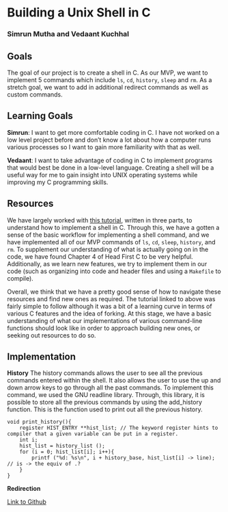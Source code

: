 # Building a Unix Shell in C
### Simrun Mutha and Vedaant Kuchhal
## Goals
The goal of our project is to create a shell in C. As our MVP, we want to implement 5 commands which include `ls`, `cd`, `history`, `sleep` and `rm`.  As a stretch goal, we want to add in additional redirect commands as well as custom commands.

## Learning Goals
**Simrun**: I want to get more comfortable coding in C. I have not worked on a low level project before and don’t know a lot about how a computer runs various processes so I want to gain more familiarity with that as well.

**Vedaant**: I want to take advantage of coding in C to implement programs that would best be done in a low-level language. Creating a shell will be a useful way for me to gain insight into UNIX operating systems while improving my C programming skills.

## Resources
We have largely worked with [this tutorial](https://indradhanush.github.io/blog/writing-a-unix-shell-part-1/), written in three parts, to understand how to implement a shell in C. Through this, we have a gotten a sense of the basic workflow for implementing a shell command, and we have implemented all of our MVP commands of `ls`, `cd`, `sleep`, `history`, and `rm`. To supplement our understanding of what is actually going on in the code, we have found Chapter 4 of Head First C to be very helpful. Additionally, as we learn new features, we try to implement them in our code (such as organizing into code and header files and using a `Makefile` to compile).

Overall, we think that we have a pretty good sense of how to navigate these resources and find new ones as required. The tutorial linked to above was fairly simple to follow although it was a bit of a learning curve in terms of various C features and the idea of forking. At this stage, we have a basic understanding of what our implementations of various command-line functions should look like in order to approach building new ones, or seeking out resources to do so.

## Implementation

**History**
The history commands allows the user to see all the previous commands entered within the shell. It also allows the user to use the up and down arrow keys to go through all the past commands. To implement this command, we used the GNU readline library. Through, this library, it is possible to store all the previous commands by using the add_history function. This is the function used to print out all the previous history.  
```
void print_history(){
    register HIST_ENTRY **hist_list; // The keyword register hints to compiler that a given variable can be put in a register.
    int i;
    hist_list = history_list ();
    for (i = 0; hist_list[i]; i++){
        printf ("%d: %s\n", i + history_base, hist_list[i] -> line); // is -> the equiv of .?
    }
}
```
**Redirection**

[Link to Github](https://github.com/olincollege/SoftSysShell) 
